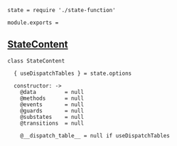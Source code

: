     state = require './state-function'

    module.exports =



## [StateContent](#state-content)

    class StateContent

      { useDispatchTables } = state.options

      constructor: ->
        @data         = null
        @methods      = null
        @events       = null
        @guards       = null
        @substates    = null
        @transitions  = null

        @__dispatch_table__ = null if useDispatchTables
